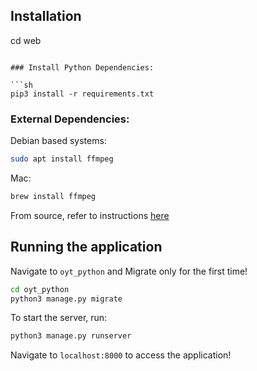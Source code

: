 
Installation
------------

cd web
```

### Install Python Dependencies:

```sh
pip3 install -r requirements.txt
```

### External Dependencies:

Debian based systems:

```sh
sudo apt install ffmpeg
```

Mac:

```sh
brew install ffmpeg
```

From source, refer to instructions [here](https://github.com/adaptlearning/adapt_authoring/wiki/Installing-FFmpeg)

Running the application
-----------------------

Navigate to `oyt_python` and Migrate only for the first time!

```sh
cd oyt_python
python3 manage.py migrate
```

To start the server, run:

```sh
python3 manage.py runserver
```

Navigate to `localhost:8000` to access the application!
